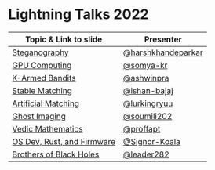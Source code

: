 # Lightning Talks 2022

| Topic & Link to slide | Presenter |
|----------|----------|
| [Steganography](https://docs.google.com/presentation/d/1IVh2vegieEUZGJeCfmKuFV_RvFeTmpZplSLt7t_a5yI/edit#slide=id.p) | [@harshkhandeparkar](https://github.com/harshkhandeparkar) |
| [GPU Computing](https://docs.google.com/presentation/d/1vs4JWuLC95gQ2Aoy61m47uGnh_9kGGgR2QUaYQ0X9Ls/edit#slide=id.g3606f1c2d_30) | [@somya-kr](https://github.com/somya-kr) |
| [K-Armed Bandits](https://slides.com/ashwinprasanth/palette) | [@ashwinpra](https://github.com/ashwinpra) |
| [Stable Matching](https://github.com/ishaan-bajaj/Lightning-Talks-2022) | [@ishan-bajaj](https://github.com/ishaan-bajaj) |
| [Artificial Matching](https://www.canva.com/design/DAFMege7Vcs/E2N9iTfwTLULo99qqkgAwQ/edit) | [@lurkingryuu](https://github.com/lurkingryuu) |
| [Ghost Imaging](https://docs.google.com/presentation/d/1bbf1Ry_dINrvscGf6zYqLhvVgce0wS-v6vS_gxEClzc/edit#slide=id.p1) | [@soumili202](https://github.com/soumili202) |
| [Vedic Mathematics](https://www.amazon.com/Vedic-Mathematics-Bharati-Krsna-Tirthaji/dp/8120801644?keywords=vedic+mathematics+book&sprefix=vedic+mathem,aps,1043&sr=8-2) | [@proffapt](https://github.com/proffapt) |
| [OS Dev, Rust, and Firmware](https://docs.google.com/presentation/d/1W-Dmdo7CvKxilXvepCAfc-dGbzr1Qz5P4nMrZAj-RQE/edit#slide=id.p) | [@Signor-Koala](https://github.com/Signor-Koala) |
| [Brothers of Black Holes](https://docs.google.com/presentation/d/1PViigiedLvEEFanJiXltojTBBqgSlYkgMAeER98N_hI/edit?pli=1#slide=id.gc624a2eb97_0_162) | [@leader282](https://github.com/leader282) |

